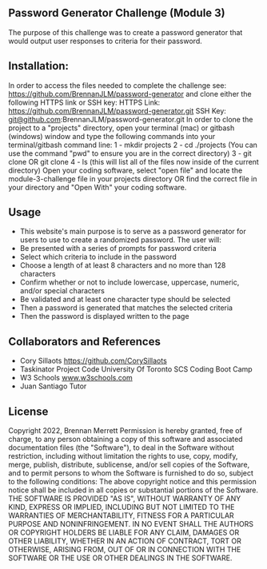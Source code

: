 ## Password Generator Challenge (Module 3)
The purpose of this challenge was to create a password generator that would output user responses to criteria for their password.

## Installation:
In order to access the files needed to complete the challenge see: https://github.com/BrennanJLM/password-generator and clone either the following HTTPS link or SSH key:
HTTPS Link: https://github.com/BrennanJLM/password-generator.git
SSH Key: git@github.com:BrennanJLM/password-generator.git
In order to clone the project to a "projects" directory, open your terminal (mac) or gitbash (windows) window and type the following commands into your terminal/gitbash command line:
1 - mkdir projects
2 - cd ./projects (You can use the command "pwd" to ensure you are in the correct directory)
3 - git clone <HTTPS link> OR git clone <SSH Key>
4 - ls (this will list all of the files now inside of the current directory)
Open your coding software, select "open file" and locate the module-3-challenge file in your projects directory OR find the correct file in your directory and "Open With" your coding software.

## Usage
- This website's main purpose is to serve as a password generator for users to use to create a randomized password. The user will:
- Be presented with a series of prompts for password criteria
- Select which criteria to include in the password
- Choose a length of at least 8 characters and no more than 128 characters
- Confirm whether or not to include lowercase, uppercase, numeric, and/or special characters
- Be validated and at least one character type should be selected
- Then a password is generated that matches the selected criteria
- Then the password is displayed written to the page

## Collaborators and References
- Cory Sillaots
    https://github.com/CorySillaots
- Taskinator Project Code
    University Of Toronto SCS Coding Boot Camp
- W3 Schools
    www.w3schools.com
- Juan Santiago
    Tutor

## License
Copyright 2022, Brennan Merrett
Permission is hereby granted, free of charge, to any person obtaining a copy of this software and associated documentation files (the "Software"), to deal in the Software without restriction, including without limitation the rights to use, copy, modify, merge, publish, distribute, sublicense, and/or sell copies of the Software, and to permit persons to whom the Software is furnished to do so, subject to the following conditions:
The above copyright notice and this permission notice shall be included in all copies or substantial portions of the Software.
THE SOFTWARE IS PROVIDED "AS IS", WITHOUT WARRANTY OF ANY KIND, EXPRESS OR IMPLIED, INCLUDING BUT NOT LIMITED TO THE WARRANTIES OF MERCHANTABILITY, FITNESS FOR A PARTICULAR PURPOSE AND NONINFRINGEMENT. IN NO EVENT SHALL THE AUTHORS OR COPYRIGHT HOLDERS BE LIABLE FOR ANY CLAIM, DAMAGES OR OTHER LIABILITY, WHETHER IN AN ACTION OF CONTRACT, TORT OR OTHERWISE, ARISING FROM, OUT OF OR IN CONNECTION WITH THE SOFTWARE OR THE USE OR OTHER DEALINGS IN THE SOFTWARE.
